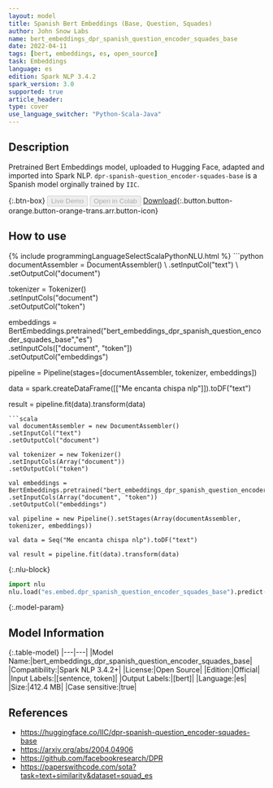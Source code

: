 ```yaml
---
layout: model
title: Spanish Bert Embeddings (Base, Question, Squades)
author: John Snow Labs
name: bert_embeddings_dpr_spanish_question_encoder_squades_base
date: 2022-04-11
tags: [bert, embeddings, es, open_source]
task: Embeddings
language: es
edition: Spark NLP 3.4.2
spark_version: 3.0
supported: true
article_header:
type: cover
use_language_switcher: "Python-Scala-Java"
---
```


## Description

Pretrained Bert Embeddings model, uploaded to Hugging Face, adapted and imported into Spark NLP. `dpr-spanish-question_encoder-squades-base` is a Spanish model orginally trained by `IIC`.

{:.btn-box}
<button class="button button-orange" disabled>Live Demo</button>
<button class="button button-orange" disabled>Open in Colab</button>
[Download](https://s3.amazonaws.com/auxdata.johnsnowlabs.com/public/models/bert_embeddings_dpr_spanish_question_encoder_squades_base_es_3.4.2_3.0_1649671254424.zip){:.button.button-orange.button-orange-trans.arr.button-icon}

## How to use



<div class="tabs-box" markdown="1">
{% include programmingLanguageSelectScalaPythonNLU.html %}
```python
documentAssembler = DocumentAssembler() \
.setInputCol("text") \
.setOutputCol("document")

tokenizer = Tokenizer() \
.setInputCols("document") \
.setOutputCol("token")

embeddings = BertEmbeddings.pretrained("bert_embeddings_dpr_spanish_question_encoder_squades_base","es") \
.setInputCols(["document", "token"]) \
.setOutputCol("embeddings")

pipeline = Pipeline(stages=[documentAssembler, tokenizer, embeddings])

data = spark.createDataFrame([["Me encanta chispa nlp"]]).toDF("text")

result = pipeline.fit(data).transform(data)
```
```scala
val documentAssembler = new DocumentAssembler() 
.setInputCol("text") 
.setOutputCol("document")

val tokenizer = new Tokenizer() 
.setInputCols(Array("document"))
.setOutputCol("token")

val embeddings = BertEmbeddings.pretrained("bert_embeddings_dpr_spanish_question_encoder_squades_base","es") 
.setInputCols(Array("document", "token")) 
.setOutputCol("embeddings")

val pipeline = new Pipeline().setStages(Array(documentAssembler, tokenizer, embeddings))

val data = Seq("Me encanta chispa nlp").toDF("text")

val result = pipeline.fit(data).transform(data)
```


{:.nlu-block}
```python
import nlu
nlu.load("es.embed.dpr_spanish_question_encoder_squades_base").predict("""Me encanta chispa nlp""")
```

</div>

{:.model-param}
## Model Information

{:.table-model}
|---|---|
|Model Name:|bert_embeddings_dpr_spanish_question_encoder_squades_base|
|Compatibility:|Spark NLP 3.4.2+|
|License:|Open Source|
|Edition:|Official|
|Input Labels:|[sentence, token]|
|Output Labels:|[bert]|
|Language:|es|
|Size:|412.4 MB|
|Case sensitive:|true|

## References

- https://huggingface.co/IIC/dpr-spanish-question_encoder-squades-base
- https://arxiv.org/abs/2004.04906
- https://github.com/facebookresearch/DPR
- https://paperswithcode.com/sota?task=text+similarity&dataset=squad_es